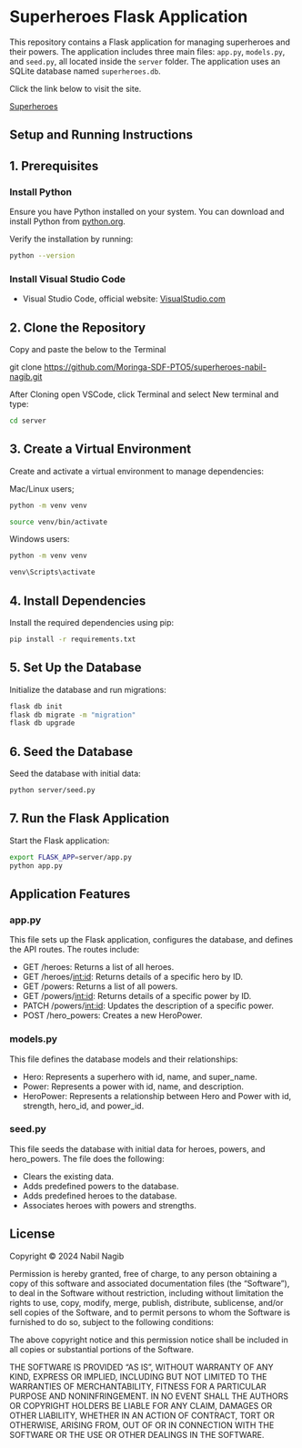 # Superheroes Flask Application

This repository contains a Flask application for managing superheroes and their powers. The application includes three main files: `app.py`, `models.py`, and `seed.py`, all located inside the `server` folder. The application uses an SQLite database named `superheroes.db`.

Click the link below to visit the site.

[Superheroes](https://superheroes-nabil-nagib.onrender.com/)

## Setup and Running Instructions

## 1. Prerequisites

### Install Python

Ensure you have Python installed on your system. You can download and install Python from [python.org](https://www.python.org/).

Verify the installation by running:

```bash
python --version
```

### Install Visual Studio Code

* Visual Studio Code, official website: [VisualStudio.com](https://code.visualstudio.com/download)

## 2. Clone the Repository

Copy and paste the below to the Terminal

git clone <https://github.com/Moringa-SDF-PTO5/superheroes-nabil-nagib.git>

After Cloning open VSCode, click Terminal and select New terminal and type:

```bash
cd server
```

## 3. Create a Virtual Environment

Create and activate a virtual environment to manage dependencies:

Mac/Linux users;

```bash
python -m venv venv

source venv/bin/activate  
```

Windows users:

```bash
python -m venv venv

venv\Scripts\activate
```

## 4. Install Dependencies

Install the required dependencies using pip:

```bash
pip install -r requirements.txt
```

## 5. Set Up the Database

Initialize the database and run migrations:

```bash
flask db init
flask db migrate -m "migration"
flask db upgrade
```

## 6. Seed the Database

Seed the database with initial data:

```bash
python server/seed.py
```

## 7. Run the Flask Application

Start the Flask application:

```bash
export FLASK_APP=server/app.py
python app.py
```

## Application Features

### app.py

This file sets up the Flask application, configures the database, and defines the API routes. The routes include:

* GET /heroes: Returns a list of all heroes.
* GET /heroes/<int:id>: Returns details of a specific hero by ID.
* GET /powers: Returns a list of all powers.
* GET /powers/<int:id>: Returns details of a specific power by ID.
* PATCH /powers/<int:id>: Updates the description of a specific power.
* POST /hero_powers: Creates a new HeroPower.

### models.py

This file defines the database models and their relationships:

* Hero: Represents a superhero with id, name, and super_name.
* Power: Represents a power with id, name, and description.
* HeroPower: Represents a relationship between Hero and Power with id, strength, hero_id, and power_id.

### seed.py

This file seeds the database with initial data for heroes, powers, and hero_powers. The file does the following:

* Clears the existing data.
* Adds predefined powers to the database.
* Adds predefined heroes to the database.
* Associates heroes with powers and strengths.

## License

Copyright © 2024 Nabil Nagib

Permission is hereby granted, free of charge, to any person obtaining a copy of this software and associated documentation files (the “Software”), to deal in the Software without restriction, including without limitation the rights to use, copy, modify, merge, publish, distribute, sublicense, and/or sell copies of the Software, and to permit persons to whom the Software is furnished to do so, subject to the following conditions:

The above copyright notice and this permission notice shall be included in all copies or substantial portions of the Software.

THE SOFTWARE IS PROVIDED “AS IS”, WITHOUT WARRANTY OF ANY KIND, EXPRESS OR IMPLIED, INCLUDING BUT NOT LIMITED TO THE WARRANTIES OF MERCHANTABILITY, FITNESS FOR A PARTICULAR PURPOSE AND NONINFRINGEMENT. IN NO EVENT SHALL THE AUTHORS OR COPYRIGHT HOLDERS BE LIABLE FOR ANY CLAIM, DAMAGES OR OTHER LIABILITY, WHETHER IN AN ACTION OF CONTRACT, TORT OR OTHERWISE, ARISING FROM, OUT OF OR IN CONNECTION WITH THE SOFTWARE OR THE USE OR OTHER DEALINGS IN THE SOFTWARE.
